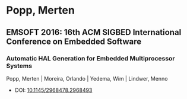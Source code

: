 # Popp, Merten

## EMSOFT 2016: 16th ACM SIGBED International Conference on Embedded Software

### Automatic HAL Generation for Embedded Multiprocessor Systems
Popp, Merten | Moreira, Orlando | Yedema, Wim | Lindwer, Menno
* DOI: [10.1145/2968478.2968493](https://doi.org/10.1145/2968478.2968493)

